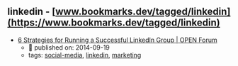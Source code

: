 linkedin - [www.bookmarks.dev/tagged/linkedin](https://www.bookmarks.dev/tagged/linkedin) 
---
* [6 Strategies for Running a Successful LinkedIn Group | OPEN Forum](https://www.americanexpress.com/us/small-business/openforum/articles/6-strategies-for-running-a-successful-linkedin-group/)
    * :calendar: published on: 2014-09-19
    * tags: [social-media](../tags/social-media.md), [linkedin](../tags/linkedin.md), [marketing](../tags/marketing.md)
